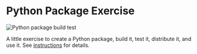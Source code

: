 # Python Package Exercise
![Python package build test](https://github.com/software-students-fall2023/3-python-package-exercise-riceballz/actions/workflows/workflow.yaml/badge.svg)

A little exercise to create a Python package, build it, test it, distribute it, and use it. See [instructions](./instructions.md) for details.
